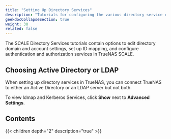 ```yaml
---
title: "Setting Up Directory Services"
description: "Tutorials for configuring the various directory service credentials."
geekdocCollapseSection: true
weight: 30
related: false
---
```


The SCALE Directory Services tutorials contain options to edit directory domain and account settings, set up ID mapping, and configure authentication and authorization services in TrueNAS SCALE.

## Choosing Active Directory or LDAP

When setting up directory services in TrueNAS, you can connect TrueNAS to either an Active Directory or an LDAP server but not both.

To view Idmap and Kerberos Services, click **Show** next to **Advanced Settings**.

## Contents

{{< children depth="2" description="true" >}}

